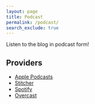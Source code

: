 ```yaml
---
layout: page
title: Podcast
permalink: /podcast/
search_exclude: true
---
```


Listen to the blog in podcast form!

## Providers

* [Apple Podcasts](https://podcasts.apple.com/us/podcast/adithyas-blog/id1601127059)
* [Stitcher](https://www.stitcher.com/show/adithyas-blog)
* [Spotify](https://open.spotify.com/show/0zBPzThWz37HXbVqvKaoZh)
* [Overcast](https://overcast.fm/itunes1601127059)
